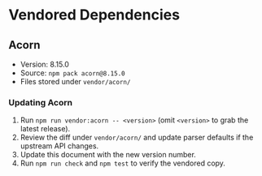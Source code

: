 # Vendored Dependencies

## Acorn
- Version: 8.15.0
- Source: `npm pack acorn@8.15.0`
- Files stored under `vendor/acorn/`

### Updating Acorn
1. Run `npm run vendor:acorn -- <version>` (omit `<version>` to grab the latest release).
2. Review the diff under `vendor/acorn/` and update parser defaults if the upstream API changes.
3. Update this document with the new version number.
4. Run `npm run check` and `npm test` to verify the vendored copy.
